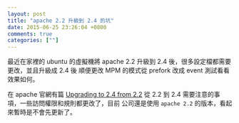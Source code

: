 ```yaml
---
layout: post
title: "apache 2.2 升級到 2.4 的坑"
date: 2015-06-25 23:26:04 +0800
comments: true
categories: [""]
---
```



<!-- more -->

最近在家裡的 ubuntu 的虛擬機將 apache 2.2 升級到 2.4 後，很多設定檔都需要更改，並且升級成 2.4 後
順便更改 MPM 的模式從 prefork 改成 event 測試看看效果如何。


在 apache 官網有篇 [Upgrading to 2.4 from 2.2] 從 2.2 到 2.4 需要注意的事項，一些訪問權限和規則都更改了，目前
公司還是使用 `apache 2.2` 的版本，看起來暫時是不會先更新了。


[Upgrading to 2.4 from 2.2]:http://httpd.apache.org/docs/2.4/upgrading.html



